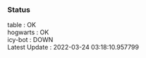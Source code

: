 ### Status


table : OK  
hogwarts : OK  
icy-bot : DOWN  
Latest Update : 2022-03-24 03:18:10.957799
